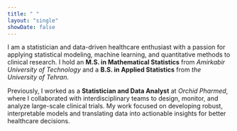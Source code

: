 ```yaml
---
title: " "
layout: "single"
showDate: false
---
```


  <p>I am a statistician and data-driven healthcare enthusiast with a passion for applying statistical modeling,
    machine learning, and quantitative methods to clinical research. I hold an <strong>M.S. in Mathematical Statistics</strong>
    from <em>Amirkabir University of Technology</em> and a <strong>B.S. in Applied Statistics</strong> from
    <em>the University of Tehran</em>.</p>
    <p>Previously, I worked as a <strong>Statistician and Data Analyst</strong> at <em>Orchid Pharmed</em>, where I collaborated with interdisciplinary
    teams to design, monitor, and analyze large-scale clinical trials. My work focused on developing robust,
    interpretable models and translating data into actionable insights for better healthcare decisions.</p>